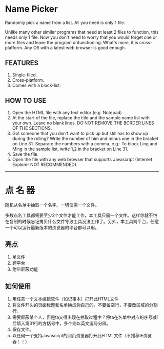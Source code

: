 # Name Picker
Randomly pick a name from a list. All you need is only 1 file.

Unlike many other similar programs that need at least 2 files to function, this needs only 1 file. Now you don't need to worry that you would forget one or more files and leave the program unfunctioning. What's more, it is cross-platform. Any OS with a latest web browser is good enough.

## FEATURES
1. Single-filed.
2. Cross-platform.
3. Comes with a block-list. 

## HOW TO USE
1. Open the HTML file with any text editor (e.g. Notepad)
2. At the start of the file, replace the title and the sample name list with your own. Leave no blank lines. DO NOT REMOVE THE BORDER LINES OF THE SECTIONS. 
3. Got someone that you don't want to pick up but still has to show up during the rolling? Write the number of him and minus one in the bracket on Line 31. Separate the numbers with a comma. e.g.: To block Ling and Ming in the sample list, write 1,2 in the bracket on Line 31.
4. Save the file.
5. Open the file with any web browser that supports Javascript (Internet Explorer NOT RECOMMENDED).

___________________________________

# 点 名 器
随机从名单中抽取一个名字。一切仅需一个文件。

多数点名工具都需要至少2个文件才能工作，本工具只需一个文件。这样你就不怕在复制的时候忘记拷贝什么文件导致工具没法工作了。另外，本工具跨平台，任意一个可以运行最新版本的浏览器的平台都可以用。

## 亮点
1. 单文件
2. 跨平台
3. 附带屏蔽功能

## 如何使用
1. 用任意一个文本编辑软件（如记事本）打开此HTML文件
2. 将文件开头的页面标题和名单换成你自己的。不要留空行，不要改区域的分割行。
3. 需要屏蔽某个人，但是ta又得出现在抽取过程中？将ta在名单中对应的序号减1后填入第31行的方括号中，多个则以英文逗号分隔。
4. 保存文件。
5. 以任何一个支持Javascript的网页浏览器打开此HTML文件（不推荐IE浏览器！！）
